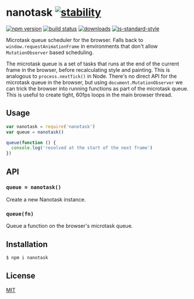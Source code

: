 # nanotask [![stability][0]][1]
[![npm version][2]][3] [![build status][4]][5]
[![downloads][8]][9] [![js-standard-style][10]][11]

Microtask queue scheduler for the browser. Falls back to
`window.requestAnimationFrame` in environments that don't allow
`MutationObserver` based scheduling.

The microtask queue is a set of tasks that runs at the end of the current frame
in the browser, before recalculating style and painting. This is analogous to
`process.nextTick()` in Node. There's no direct API for the microtask queue in
the browser, but using `document.MutationObserver` we can trick the browser
into running functions as part of the microtask queue. This is useful to create
tight, 60fps loops in the main browser thread.

## Usage
```js
var nanotask = require('nanotask')
var queue = nanotask()

queue(function () {
  console.log('resolved at the start of the next frame')
})
```

## API
### `queue = nanotask()`
Create a new Nanotask instance.

### `queue(fn)`
Queue a function on the browser's microtask queue.

## Installation
```sh
$ npm i nanotask
```

## License
[MIT](https://tldrlegal.com/license/mit-license)

[0]: https://img.shields.io/badge/stability-experimental-orange.svg?style=flat-square
[1]: https://nodejs.org/api/documentation.html#documentation_stability_index
[2]: https://img.shields.io/npm/v/nanotask.svg?style=flat-square
[3]: https://npmjs.org/package/nanotask
[4]: https://img.shields.io/travis/yoshuawuyts/nanotask/master.svg?style=flat-square
[5]: https://travis-ci.org/yoshuawuyts/nanotask
[6]: https://img.shields.io/codecov/c/github/yoshuawuyts/nanotask/master.svg?style=flat-square
[7]: https://codecov.io/github/yoshuawuyts/nanotask
[8]: http://img.shields.io/npm/dm/nanotask.svg?style=flat-square
[9]: https://npmjs.org/package/nanotask
[10]: https://img.shields.io/badge/code%20style-standard-brightgreen.svg?style=flat-square
[11]: https://github.com/feross/standard

